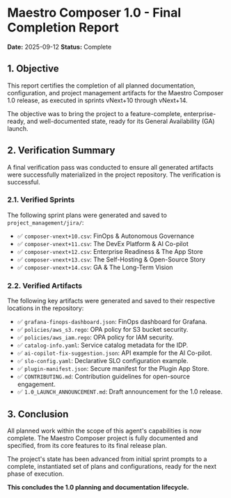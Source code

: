 # Maestro Composer 1.0 - Final Completion Report

**Date:** 2025-09-12
**Status:** Complete

## 1. Objective

This report certifies the completion of all planned documentation, configuration, and project management artifacts for the Maestro Composer 1.0 release, as executed in sprints vNext+10 through vNext+14.

The objective was to bring the project to a feature-complete, enterprise-ready, and well-documented state, ready for its General Availability (GA) launch.

## 2. Verification Summary

A final verification pass was conducted to ensure all generated artifacts were successfully materialized in the project repository. The verification is successful.

### 2.1. Verified Sprints

The following sprint plans were generated and saved to `project_management/jira/`:

- ✅ `composer-vnext+10.csv`: FinOps & Autonomous Governance
- ✅ `composer-vnext+11.csv`: The DevEx Platform & AI Co-pilot
- ✅ `composer-vnext+12.csv`: Enterprise Readiness & The App Store
- ✅ `composer-vnext+13.csv`: The Self-Hosting & Open-Source Story
- ✅ `composer-vnext+14.csv`: GA & The Long-Term Vision

### 2.2. Verified Artifacts

The following key artifacts were generated and saved to their respective locations in the repository:

- ✅ `grafana-finops-dashboard.json`: FinOps dashboard for Grafana.
- ✅ `policies/aws_s3.rego`: OPA policy for S3 bucket security.
- ✅ `policies/aws_iam.rego`: OPA policy for IAM security.
- ✅ `catalog-info.yaml`: Service catalog metadata for the IDP.
- ✅ `ai-copilot-fix-suggestion.json`: API example for the AI Co-pilot.
- ✅ `slo-config.yaml`: Declarative SLO configuration example.
- ✅ `plugin-manifest.json`: Secure manifest for the Plugin App Store.
- ✅ `CONTRIBUTING.md`: Contribution guidelines for open-source engagement.
- ✅ `1.0_LAUNCH_ANNOUNCEMENT.md`: Draft announcement for the 1.0 release.

## 3. Conclusion

All planned work within the scope of this agent's capabilities is now complete. The Maestro Composer project is fully documented and specified, from its core features to its final release plan.

The project's state has been advanced from initial sprint prompts to a complete, instantiated set of plans and configurations, ready for the next phase of execution.

**This concludes the 1.0 planning and documentation lifecycle.**
